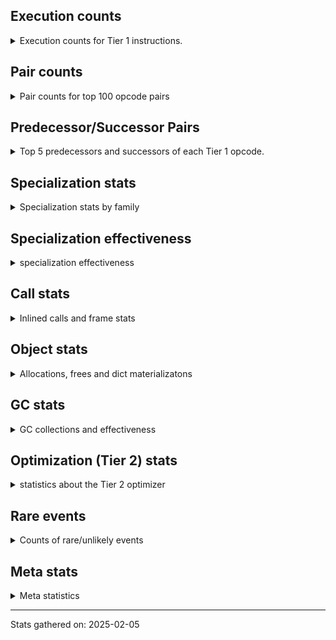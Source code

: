 ## Execution counts

<details>
<summary> Execution counts for Tier 1 instructions. </summary>


The "miss ratio" column shows the percentage of times the instruction
executed that it deoptimized. When this happens, the base unspecialized
instruction is not counted.

<table>
<thead>
<tr>
<th align="left">Name</th>
<th align="right">Base Count</th>
<th align="right">Head Count</th>
<th align="right">Change</th>
</tr>
</thead>
<tbody>
<tr>
<td align="left">BINARY_OP</td>
<td align="right">754,880</td>
<td align="right">2,036,560</td>
<td align="right">169.8%</td>
</tr>
<tr>
<td align="left">EXTENDED_ARG</td>
<td align="right">18,369,900</td>
<td align="right">18,984,960</td>
<td align="right">3.3%</td>
</tr>
<tr>
<td align="left">LOAD_FAST</td>
<td align="right">219,626,160</td>
<td align="right">219,626,160</td>
<td align="right">0.0%</td>
</tr>
<tr>
<td align="left">STORE_FAST</td>
<td align="right">83,454,720</td>
<td align="right">83,454,720</td>
<td align="right">0.0%</td>
</tr>
<tr>
<td align="left">POP_JUMP_IF_FALSE</td>
<td align="right">63,490,080</td>
<td align="right">63,490,080</td>
<td align="right">0.0%</td>
</tr>
<tr>
<td align="left">LOAD_GLOBAL_MODULE</td>
<td align="right">54,357,900</td>
<td align="right">54,357,900</td>
<td align="right">0.0%</td>
</tr>
<tr>
<td align="left">LOAD_FAST_LOAD_FAST</td>
<td align="right">46,043,400</td>
<td align="right">46,043,400</td>
<td align="right">0.0%</td>
</tr>
<tr>
<td align="left">LOAD_SMALL_INT</td>
<td align="right">44,887,800</td>
<td align="right">44,887,800</td>
<td align="right">0.0%</td>
</tr>
<tr>
<td align="left">LOAD_ATTR_INSTANCE_VALUE</td>
<td align="right">37,589,220</td>
<td align="right">37,589,220</td>
<td align="right">0.0%</td>
</tr>
<tr>
<td align="left">JUMP_BACKWARD_NO_JIT</td>
<td align="right">36,954,240</td>
<td align="right">36,954,240</td>
<td align="right">0.0%</td>
</tr>
<tr>
<td align="left">LOAD_GLOBAL_BUILTIN</td>
<td align="right">33,183,360</td>
<td align="right">33,183,360</td>
<td align="right">0.0%</td>
</tr>
<tr>
<td align="left">RETURN_VALUE</td>
<td align="right">31,790,160</td>
<td align="right">31,790,160</td>
<td align="right">0.0%</td>
</tr>
<tr>
<td align="left">RESUME_CHECK</td>
<td align="right">31,269,960</td>
<td align="right">31,269,960</td>
<td align="right">0.0%</td>
</tr>
<tr>
<td align="left">LOAD_CONST_IMMORTAL</td>
<td align="right">29,511,120</td>
<td align="right">29,511,120</td>
<td align="right">0.0%</td>
</tr>
<tr>
<td align="left">PUSH_NULL</td>
<td align="right">26,332,500</td>
<td align="right">26,332,500</td>
<td align="right">0.0%</td>
</tr>
<tr>
<td align="left">POP_TOP</td>
<td align="right">26,009,820</td>
<td align="right">26,009,820</td>
<td align="right">0.0%</td>
</tr>
<tr>
<td align="left">FOR_ITER_RANGE</td>
<td align="right">24,411,060</td>
<td align="right">24,411,060</td>
<td align="right">0.0%</td>
</tr>
<tr>
<td align="left">STORE_SUBSCR</td>
<td align="right">21,222,120</td>
<td align="right">21,222,120</td>
<td align="right">0.0%</td>
</tr>
<tr>
<td align="left">IS_OP</td>
<td align="right">16,895,760</td>
<td align="right">16,895,760</td>
<td align="right">0.0%</td>
</tr>
<tr>
<td align="left">CALL_BUILTIN_O</td>
<td align="right">14,891,400</td>
<td align="right">14,891,400</td>
<td align="right">0.0%</td>
</tr>
<tr>
<td align="left">STORE_ATTR_INSTANCE_VALUE</td>
<td align="right">14,294,340</td>
<td align="right">14,294,340</td>
<td align="right">0.0%</td>
</tr>
<tr>
<td align="left">TO_BOOL_BOOL</td>
<td align="right">12,708,360</td>
<td align="right">12,708,360</td>
<td align="right">0.0%</td>
</tr>
<tr>
<td align="left">CALL_PY_EXACT_ARGS</td>
<td align="right">12,129,840</td>
<td align="right">12,129,840</td>
<td align="right">0.0%</td>
</tr>
<tr>
<td align="left">UNPACK_SEQUENCE_TWO_TUPLE</td>
<td align="right">11,783,100</td>
<td align="right">11,783,100</td>
<td align="right">0.0%</td>
</tr>
<tr>
<td align="left">NOP</td>
<td align="right">11,415,840</td>
<td align="right">11,415,840</td>
<td align="right">0.0%</td>
</tr>
<tr>
<td align="left">BINARY_OP_ADD_INT</td>
<td align="right">10,714,980</td>
<td align="right">10,714,980</td>
<td align="right">0.0%</td>
</tr>
<tr>
<td align="left">TO_BOOL_INT</td>
<td align="right">10,566,960</td>
<td align="right">10,566,960</td>
<td align="right">0.0%</td>
</tr>
<tr>
<td align="left">STORE_FAST_STORE_FAST</td>
<td align="right">10,367,520</td>
<td align="right">10,367,520</td>
<td align="right">0.0%</td>
</tr>
<tr>
<td align="left">COMPARE_OP_STR</td>
<td align="right">9,898,800</td>
<td align="right">9,898,800</td>
<td align="right">0.0%</td>
</tr>
<tr>
<td align="left">POP_JUMP_IF_TRUE</td>
<td align="right">9,750,420</td>
<td align="right">9,750,420</td>
<td align="right">0.0%</td>
</tr>
<tr>
<td align="left">CALL_LEN</td>
<td align="right">9,503,160</td>
<td align="right">9,503,160</td>
<td align="right">0.0%</td>
</tr>
<tr>
<td align="left">FOR_ITER_LIST</td>
<td align="right">9,477,480</td>
<td align="right">9,477,480</td>
<td align="right">0.0%</td>
</tr>
<tr>
<td align="left">CALL_ISINSTANCE</td>
<td align="right">9,163,140</td>
<td align="right">9,163,140</td>
<td align="right">0.0%</td>
</tr>
<tr>
<td align="left">CONTAINS_OP_SET</td>
<td align="right">8,465,160</td>
<td align="right">8,465,160</td>
<td align="right">0.0%</td>
</tr>
<tr>
<td align="left">BINARY_SUBSCR_LIST_INT</td>
<td align="right">8,037,480</td>
<td align="right"></td>
<td align="right"></td>
</tr>
<tr>
<td align="left">BINARY_OP_EXTEND</td>
<td align="right">7,406,280</td>
<td align="right">7,406,280</td>
<td align="right">0.0%</td>
</tr>
<tr>
<td align="left">BINARY_SUBSCR_STR_INT</td>
<td align="right">7,052,260</td>
<td align="right"></td>
<td align="right"></td>
</tr>
<tr>
<td align="left">LOAD_ATTR</td>
<td align="right">6,986,340</td>
<td align="right">6,986,340</td>
<td align="right">0.0%</td>
</tr>
<tr>
<td align="left">CALL_BOUND_METHOD_EXACT_ARGS</td>
<td align="right">6,917,100</td>
<td align="right">6,917,100</td>
<td align="right">0.0%</td>
</tr>
<tr>
<td align="left">BUILD_TUPLE</td>
<td align="right">6,396,420</td>
<td align="right">6,396,420</td>
<td align="right">0.0%</td>
</tr>
<tr>
<td align="left">CONTAINS_OP</td>
<td align="right">6,395,680</td>
<td align="right">6,395,680</td>
<td align="right">0.0%</td>
</tr>
<tr>
<td align="left">LOAD_ATTR_METHOD_WITH_VALUES</td>
<td align="right">6,093,840</td>
<td align="right">6,093,840</td>
<td align="right">0.0%</td>
</tr>
<tr>
<td align="left">POP_JUMP_IF_NOT_NONE</td>
<td align="right">5,816,340</td>
<td align="right">5,816,340</td>
<td align="right">0.0%</td>
</tr>
<tr>
<td align="left">LOAD_ATTR_METHOD_NO_DICT</td>
<td align="right">5,046,060</td>
<td align="right">5,046,060</td>
<td align="right">0.0%</td>
</tr>
<tr>
<td align="left">INTERPRETER_EXIT</td>
<td align="right">4,866,420</td>
<td align="right">4,866,420</td>
<td align="right">0.0%</td>
</tr>
<tr>
<td align="left">LOAD_CONST_MORTAL</td>
<td align="right">4,732,680</td>
<td align="right">4,732,680</td>
<td align="right">0.0%</td>
</tr>
<tr>
<td align="left">GET_ITER</td>
<td align="right">4,677,360</td>
<td align="right">4,677,360</td>
<td align="right">0.0%</td>
</tr>
<tr>
<td align="left">POP_ITER</td>
<td align="right">4,339,200</td>
<td align="right">4,339,200</td>
<td align="right">0.0%</td>
</tr>
<tr>
<td align="left">BINARY_SUBSCR_GETITEM</td>
<td align="right">4,087,560</td>
<td align="right"></td>
<td align="right"></td>
</tr>
<tr>
<td align="left">JUMP_FORWARD</td>
<td align="right">3,742,800</td>
<td align="right">3,742,800</td>
<td align="right">0.0%</td>
</tr>
<tr>
<td align="left">FOR_ITER</td>
<td align="right">3,703,140</td>
<td align="right">3,703,140</td>
<td align="right">0.0%</td>
</tr>
<tr>
<td align="left">CALL_BUILTIN_FAST_WITH_KEYWORDS</td>
<td align="right">3,681,180</td>
<td align="right">3,681,180</td>
<td align="right">0.0%</td>
</tr>
<tr>
<td align="left">BINARY_OP_SUBTRACT_INT</td>
<td align="right">3,397,200</td>
<td align="right">3,397,200</td>
<td align="right">0.0%</td>
</tr>
<tr>
<td align="left">CALL_LIST_APPEND</td>
<td align="right">3,186,660</td>
<td align="right">3,186,660</td>
<td align="right">0.0%</td>
</tr>
<tr>
<td align="left">COPY</td>
<td align="right">2,905,020</td>
<td align="right">2,905,020</td>
<td align="right">0.0%</td>
</tr>
<tr>
<td align="left">BUILD_LIST</td>
<td align="right">2,875,860</td>
<td align="right">2,875,860</td>
<td align="right">0.0%</td>
</tr>
<tr>
<td align="left">COMPARE_OP_INT</td>
<td align="right">2,248,740</td>
<td align="right">2,248,740</td>
<td align="right">0.0%</td>
</tr>
<tr>
<td align="left">POP_JUMP_IF_NONE</td>
<td align="right">2,207,220</td>
<td align="right">2,207,220</td>
<td align="right">0.0%</td>
</tr>
<tr>
<td align="left">STORE_SUBSCR_LIST_INT</td>
<td align="right">2,072,520</td>
<td align="right">2,072,520</td>
<td align="right">0.0%</td>
</tr>
<tr>
<td align="left">BINARY_SUBSCR_TUPLE_INT</td>
<td align="right">1,866,060</td>
<td align="right"></td>
<td align="right"></td>
</tr>
<tr>
<td align="left">TO_BOOL_NONE</td>
<td align="right">1,859,180</td>
<td align="right">1,859,180</td>
<td align="right">0.0%</td>
</tr>
<tr>
<td align="left">TO_BOOL</td>
<td align="right">1,740,420</td>
<td align="right">1,740,420</td>
<td align="right">0.0%</td>
</tr>
<tr>
<td align="left">TO_BOOL_LIST</td>
<td align="right">1,681,080</td>
<td align="right">1,681,080</td>
<td align="right">0.0%</td>
</tr>
<tr>
<td align="left">UNARY_NOT</td>
<td align="right">1,677,840</td>
<td align="right">1,677,840</td>
<td align="right">0.0%</td>
</tr>
<tr>
<td align="left">EXIT_INIT_CHECK</td>
<td align="right">1,459,260</td>
<td align="right">1,459,260</td>
<td align="right">0.0%</td>
</tr>
<tr>
<td align="left">CALL_ALLOC_AND_ENTER_INIT</td>
<td align="right">1,459,260</td>
<td align="right">1,459,260</td>
<td align="right">0.0%</td>
</tr>
<tr>
<td align="left">LOAD_ATTR_MODULE</td>
<td align="right">1,345,380</td>
<td align="right">1,345,380</td>
<td align="right">0.0%</td>
</tr>
<tr>
<td align="left">CALL_BUILTIN_CLASS</td>
<td align="right">1,314,660</td>
<td align="right">1,314,660</td>
<td align="right">0.0%</td>
</tr>
<tr>
<td align="left">BINARY_SUBSCR</td>
<td align="right">1,281,680</td>
<td align="right"></td>
<td align="right"></td>
</tr>
<tr>
<td align="left">STORE_FAST_LOAD_FAST</td>
<td align="right">1,083,420</td>
<td align="right">1,083,420</td>
<td align="right">0.0%</td>
</tr>
<tr>
<td align="left">BINARY_SUBSCR_DICT</td>
<td align="right">1,004,040</td>
<td align="right"></td>
<td align="right"></td>
</tr>
<tr>
<td align="left">CALL_METHOD_DESCRIPTOR_NOARGS</td>
<td align="right">936,720</td>
<td align="right">936,720</td>
<td align="right">0.0%</td>
</tr>
<tr>
<td align="left">CALL_METHOD_DESCRIPTOR_FAST</td>
<td align="right">933,480</td>
<td align="right">933,480</td>
<td align="right">0.0%</td>
</tr>
<tr>
<td align="left">COMPARE_OP</td>
<td align="right">875,000</td>
<td align="right">875,000</td>
<td align="right">0.0%</td>
</tr>
<tr>
<td align="left">CONTAINS_OP_DICT</td>
<td align="right">695,760</td>
<td align="right">695,760</td>
<td align="right">0.0%</td>
</tr>
<tr>
<td align="left">CALL_TYPE_1</td>
<td align="right">679,860</td>
<td align="right">679,860</td>
<td align="right">0.0%</td>
</tr>
<tr>
<td align="left">LOAD_ATTR_SLOT</td>
<td align="right">671,280</td>
<td align="right">671,280</td>
<td align="right">0.0%</td>
</tr>
<tr>
<td align="left">TO_BOOL_STR</td>
<td align="right">598,680</td>
<td align="right">598,680</td>
<td align="right">0.0%</td>
</tr>
<tr>
<td align="left">LOAD_ATTR_PROPERTY</td>
<td align="right">531,000</td>
<td align="right">531,000</td>
<td align="right">0.0%</td>
</tr>
<tr>
<td align="left">FOR_ITER_TUPLE</td>
<td align="right">518,880</td>
<td align="right">518,880</td>
<td align="right">0.0%</td>
</tr>
<tr>
<td align="left">LOAD_ATTR_CLASS_WITH_METACLASS_CHECK</td>
<td align="right">503,460</td>
<td align="right">503,460</td>
<td align="right">0.0%</td>
</tr>
<tr>
<td align="left">UNPACK_SEQUENCE_TUPLE</td>
<td align="right">448,800</td>
<td align="right">448,800</td>
<td align="right">0.0%</td>
</tr>
<tr>
<td align="left">CHECK_EXC_MATCH</td>
<td align="right">424,620</td>
<td align="right">424,620</td>
<td align="right">0.0%</td>
</tr>
<tr>
<td align="left">POP_EXCEPT</td>
<td align="right">424,620</td>
<td align="right">424,620</td>
<td align="right">0.0%</td>
</tr>
<tr>
<td align="left">PUSH_EXC_INFO</td>
<td align="right">424,620</td>
<td align="right">424,620</td>
<td align="right">0.0%</td>
</tr>
<tr>
<td align="left">BINARY_SLICE</td>
<td align="right">409,920</td>
<td align="right">409,920</td>
<td align="right">0.0%</td>
</tr>
<tr>
<td align="left">CALL_PY_GENERAL</td>
<td align="right">339,600</td>
<td align="right">339,600</td>
<td align="right">0.0%</td>
</tr>
<tr>
<td align="left">STORE_SUBSCR_DICT</td>
<td align="right">338,280</td>
<td align="right">338,280</td>
<td align="right">0.0%</td>
</tr>
<tr>
<td align="left">BUILD_MAP</td>
<td align="right">336,420</td>
<td align="right">336,420</td>
<td align="right">0.0%</td>
</tr>
<tr>
<td align="left">BINARY_OP_MULTIPLY_INT</td>
<td align="right">333,360</td>
<td align="right">333,360</td>
<td align="right">0.0%</td>
</tr>
<tr>
<td align="left">CALL_NON_PY_GENERAL</td>
<td align="right">300,720</td>
<td align="right">300,720</td>
<td align="right">0.0%</td>
</tr>
<tr>
<td align="left">CALL_METHOD_DESCRIPTOR_O</td>
<td align="right">220,020</td>
<td align="right">220,020</td>
<td align="right">0.0%</td>
</tr>
<tr>
<td align="left">BINARY_OP_INPLACE_ADD_UNICODE</td>
<td align="right">219,240</td>
<td align="right">219,240</td>
<td align="right">0.0%</td>
</tr>
<tr>
<td align="left">LIST_APPEND</td>
<td align="right">210,240</td>
<td align="right">210,240</td>
<td align="right">0.0%</td>
</tr>
<tr>
<td align="left">CALL_TUPLE_1</td>
<td align="right">167,820</td>
<td align="right">167,820</td>
<td align="right">0.0%</td>
</tr>
<tr>
<td align="left">UNARY_INVERT</td>
<td align="right">122,040</td>
<td align="right">122,040</td>
<td align="right">0.0%</td>
</tr>
<tr>
<td align="left">SWAP</td>
<td align="right">79,920</td>
<td align="right">79,920</td>
<td align="right">0.0%</td>
</tr>
<tr>
<td align="left">LOAD_FAST_CHECK</td>
<td align="right">59,880</td>
<td align="right">59,880</td>
<td align="right">0.0%</td>
</tr>
<tr>
<td align="left">CALL_BUILTIN_FAST</td>
<td align="right">38,940</td>
<td align="right">38,940</td>
<td align="right">0.0%</td>
</tr>
<tr>
<td align="left">STORE_SLICE</td>
<td align="right">33,840</td>
<td align="right">33,840</td>
<td align="right">0.0%</td>
</tr>
<tr>
<td align="left">CALL_METHOD_DESCRIPTOR_FAST_WITH_KEYWORDS</td>
<td align="right">25,200</td>
<td align="right">25,200</td>
<td align="right">0.0%</td>
</tr>
<tr>
<td align="left">UNARY_NEGATIVE</td>
<td align="right">24,420</td>
<td align="right">24,420</td>
<td align="right">0.0%</td>
</tr>
<tr>
<td align="left">LOAD_FAST_AND_CLEAR</td>
<td align="right">24,420</td>
<td align="right">24,420</td>
<td align="right">0.0%</td>
</tr>
<tr>
<td align="left">DELETE_SUBSCR</td>
<td align="right">4,080</td>
<td align="right">4,080</td>
<td align="right">0.0%</td>
</tr>
<tr>
<td align="left">CALL</td>
<td align="right">260</td>
<td align="right">260</td>
<td align="right">0.0%</td>
</tr>
<tr>
<td align="left">CALL_FUNCTION_EX</td>
<td align="right">120</td>
<td align="right">120</td>
<td align="right">0.0%</td>
</tr>
<tr>
<td align="left">LOAD_DEREF</td>
<td align="right">120</td>
<td align="right">120</td>
<td align="right">0.0%</td>
</tr>
<tr>
<td align="left">LOAD_GLOBAL</td>
<td align="right">120</td>
<td align="right">120</td>
<td align="right">0.0%</td>
</tr>
<tr>
<td align="left">MAKE_FUNCTION</td>
<td align="right">60</td>
<td align="right">60</td>
<td align="right">0.0%</td>
</tr>
<tr>
<td align="left">CALL_INTRINSIC_1</td>
<td align="right">60</td>
<td align="right">60</td>
<td align="right">0.0%</td>
</tr>
<tr>
<td align="left">COPY_FREE_VARS</td>
<td align="right">60</td>
<td align="right">60</td>
<td align="right">0.0%</td>
</tr>
<tr>
<td align="left">LIST_EXTEND</td>
<td align="right">60</td>
<td align="right">60</td>
<td align="right">0.0%</td>
</tr>
<tr>
<td align="left">MAKE_CELL</td>
<td align="right">60</td>
<td align="right">60</td>
<td align="right">0.0%</td>
</tr>
<tr>
<td align="left">SET_FUNCTION_ATTRIBUTE</td>
<td align="right">60</td>
<td align="right">60</td>
<td align="right">0.0%</td>
</tr>
<tr>
<td align="left">STORE_DEREF</td>
<td align="right">60</td>
<td align="right">60</td>
<td align="right">0.0%</td>
</tr>
<tr>
<td align="left">BINARY_OP_SUBTRACT_FLOAT</td>
<td align="right">60</td>
<td align="right">60</td>
<td align="right">0.0%</td>
</tr>
<tr>
<td align="left">UNPACK_SEQUENCE</td>
<td align="right">20</td>
<td align="right">20</td>
<td align="right">0.0%</td>
</tr>
<tr>
<td align="left">BINARY_OP_SUBSCR_LIST_INT</td>
<td align="right"></td>
<td align="right">8,037,480</td>
<td align="right"></td>
</tr>
<tr>
<td align="left">BINARY_OP_SUBSCR_STR_INT</td>
<td align="right"></td>
<td align="right">7,052,260</td>
<td align="right"></td>
</tr>
<tr>
<td align="left">BINARY_OP_SUBSCR_GETITEM</td>
<td align="right"></td>
<td align="right">4,087,560</td>
<td align="right"></td>
</tr>
<tr>
<td align="left">BINARY_OP_SUBSCR_TUPLE_INT</td>
<td align="right"></td>
<td align="right">1,866,060</td>
<td align="right"></td>
</tr>
<tr>
<td align="left">BINARY_OP_SUBSCR_DICT</td>
<td align="right"></td>
<td align="right">1,004,040</td>
<td align="right"></td>
</tr>
</tbody>
</table>


</details>

## Pair counts

<details>
<summary> Pair counts for top 100 opcode pairs </summary>


Pairs of specialized operations that deoptimize and are then followed by
the corresponding unspecialized instruction are not counted as pairs.

Not included in comparative output.


</details>

## Predecessor/Successor Pairs

<details>
<summary> Top 5 predecessors and successors of each Tier 1 opcode. </summary>


This does not include the unspecialized instructions that occur after a
specialized instruction deoptimizes.

Not included in comparative output.


</details>

## Specialization stats

<details>
<summary> Specialization stats by family </summary>

### BINARY_OP

<details>
<summary> specialization stats for BINARY_OP family </summary>

<table>
<thead>
<tr>
<th align="left">Kind</th>
<th align="right">Base Count</th>
<th align="right">Base Ratio</th>
<th align="right">Head Count</th>
<th align="right">Head Ratio</th>
<th align="right">Change</th>
</tr>
</thead>
<tbody>
<tr>
<td align="left">
deferred
<details>
<summary>ⓘ</summary>

Lists the number of "deferred" (i.e. not specialized) instructions executed.
</details>
</td>
<td align="right">754,380</td>
<td align="right">3.3%</td>
<td align="right">2,035,560</td>
<td align="right">4.4%</td>
<td align="right">169.8%</td>
</tr>
<tr>
<td align="left">
hit
<details>
<summary>ⓘ</summary>

Specialized instructions that complete.
</details>
</td>
<td align="right">22,071,120</td>
<td align="right">96.7%</td>
<td align="right">42,987,300</td>
<td align="right">93.1%</td>
<td align="right">94.8%</td>
</tr>
<tr>
<td align="left">
miss
<details>
<summary>ⓘ</summary>

Specialized instructions that deopt.
</details>
</td>
<td align="right"></td>
<td align="right"></td>
<td align="right">1,131,220</td>
<td align="right">2.5%</td>
<td align="right"></td>
</tr>
</tbody>
</table>

<table>
<thead>
<tr>
<th align="left">Success</th>
<th align="right">Base Count</th>
<th align="right">Base Ratio</th>
<th align="right">Head Count</th>
<th align="right">Head Ratio</th>
<th align="right">Change</th>
</tr>
</thead>
<tbody>
<tr>
<td align="left">Success</td>
<td align="right">20</td>
<td align="right">4.0%</td>
<td align="right">21,380</td>
<td align="right">95.7%</td>
<td align="right">106,800.0%</td>
</tr>
<tr>
<td align="left">Failure</td>
<td align="right">480</td>
<td align="right">96.0%</td>
<td align="right">960</td>
<td align="right">4.3%</td>
<td align="right">100.0%</td>
</tr>
</tbody>
</table>

<table>
<thead>
<tr>
<th align="left">Failure kind</th>
<th align="right">Base Count</th>
<th align="right">Base Ratio</th>
<th align="right">Head Count</th>
<th align="right">Head Ratio</th>
<th align="right">Change</th>
</tr>
</thead>
<tbody>
<tr>
<td align="left">floor divide</td>
<td align="right">60</td>
<td align="right">12.5%</td>
<td align="right">180</td>
<td align="right">18.8%</td>
<td align="right">200.0%</td>
</tr>
<tr>
<td align="left">and different types</td>
<td align="right">40</td>
<td align="right">8.3%</td>
<td align="right">80</td>
<td align="right">8.3%</td>
<td align="right">100.0%</td>
</tr>
<tr>
<td align="left">add other</td>
<td align="right">200</td>
<td align="right">41.7%</td>
<td align="right">200</td>
<td align="right">20.8%</td>
<td align="right">0.0%</td>
</tr>
<tr>
<td align="left">multiply different types</td>
<td align="right">120</td>
<td align="right">25.0%</td>
<td align="right">120</td>
<td align="right">12.5%</td>
<td align="right">0.0%</td>
</tr>
<tr>
<td align="left">add different types</td>
<td align="right">60</td>
<td align="right">12.5%</td>
<td align="right">60</td>
<td align="right">6.2%</td>
<td align="right">0.0%</td>
</tr>
<tr>
<td align="left">other</td>
<td align="right"></td>
<td align="right"></td>
<td align="right">240</td>
<td align="right">25.0%</td>
<td align="right"></td>
</tr>
<tr>
<td align="left">out of range</td>
<td align="right"></td>
<td align="right"></td>
<td align="right">40</td>
<td align="right">4.2%</td>
<td align="right"></td>
</tr>
<tr>
<td align="left">matrix multiply</td>
<td align="right"></td>
<td align="right"></td>
<td align="right">40</td>
<td align="right">4.2%</td>
<td align="right"></td>
</tr>
</tbody>
</table>


</details>

### BINARY_SLICE

<details>
<summary> specialization stats for BINARY_SLICE family </summary>

<table>
<thead>
<tr>
<th align="left">Kind</th>
<th align="right">Base Count</th>
<th align="right">Base Ratio</th>
<th align="right">Head Count</th>
<th align="right">Head Ratio</th>
<th align="right">Change</th>
</tr>
</thead>
<tbody>
<tr>
<td align="left">
deferred
<details>
<summary>ⓘ</summary>

Lists the number of "deferred" (i.e. not specialized) instructions executed.
</details>
</td>
<td align="right">409,920</td>
<td align="right">100.0%</td>
<td align="right">409,920</td>
<td align="right">100.0%</td>
<td align="right">0.0%</td>
</tr>
</tbody>
</table>


</details>

### CALL

<details>
<summary> specialization stats for CALL family </summary>

<table>
<thead>
<tr>
<th align="left">Kind</th>
<th align="right">Base Count</th>
<th align="right">Base Ratio</th>
<th align="right">Head Count</th>
<th align="right">Head Ratio</th>
<th align="right">Change</th>
</tr>
</thead>
<tbody>
<tr>
<td align="left">
deferred
<details>
<summary>ⓘ</summary>

Lists the number of "deferred" (i.e. not specialized) instructions executed.
</details>
</td>
<td align="right">38,220</td>
<td align="right">0.1%</td>
<td align="right">38,220</td>
<td align="right">0.1%</td>
<td align="right">0.0%</td>
</tr>
<tr>
<td align="left">
hit
<details>
<summary>ⓘ</summary>

Specialized instructions that complete.
</details>
</td>
<td align="right">72,126,600</td>
<td align="right">99.9%</td>
<td align="right">72,126,600</td>
<td align="right">99.9%</td>
<td align="right">0.0%</td>
</tr>
<tr>
<td align="left">
miss
<details>
<summary>ⓘ</summary>

Specialized instructions that deopt.
</details>
</td>
<td align="right">38,940</td>
<td align="right">0.1%</td>
<td align="right">38,940</td>
<td align="right">0.1%</td>
<td align="right">0.0%</td>
</tr>
</tbody>
</table>

<table>
<thead>
<tr>
<th align="left">Success</th>
<th align="right">Base Count</th>
<th align="right">Base Ratio</th>
<th align="right">Head Count</th>
<th align="right">Head Ratio</th>
<th align="right">Change</th>
</tr>
</thead>
<tbody>
<tr>
<td align="left">Success</td>
<td align="right">980</td>
<td align="right">100.0%</td>
<td align="right">980</td>
<td align="right">100.0%</td>
<td align="right">0.0%</td>
</tr>
<tr>
<td align="left">Failure</td>
<td align="right">0</td>
<td align="right">0.0%</td>
<td align="right">0</td>
<td align="right">0.0%</td>
<td align="right"></td>
</tr>
</tbody>
</table>


</details>

### COMPARE_OP

<details>
<summary> specialization stats for COMPARE_OP family </summary>

<table>
<thead>
<tr>
<th align="left">Kind</th>
<th align="right">Base Count</th>
<th align="right">Base Ratio</th>
<th align="right">Head Count</th>
<th align="right">Head Ratio</th>
<th align="right">Change</th>
</tr>
</thead>
<tbody>
<tr>
<td align="left">
deferred
<details>
<summary>ⓘ</summary>

Lists the number of "deferred" (i.e. not specialized) instructions executed.
</details>
</td>
<td align="right">869,820</td>
<td align="right">6.7%</td>
<td align="right">869,820</td>
<td align="right">6.7%</td>
<td align="right">0.0%</td>
</tr>
<tr>
<td align="left">
hit
<details>
<summary>ⓘ</summary>

Specialized instructions that complete.
</details>
</td>
<td align="right">12,023,580</td>
<td align="right">92.3%</td>
<td align="right">12,023,580</td>
<td align="right">92.3%</td>
<td align="right">0.0%</td>
</tr>
<tr>
<td align="left">
miss
<details>
<summary>ⓘ</summary>

Specialized instructions that deopt.
</details>
</td>
<td align="right">123,960</td>
<td align="right">1.0%</td>
<td align="right">123,960</td>
<td align="right">1.0%</td>
<td align="right">0.0%</td>
</tr>
</tbody>
</table>

<table>
<thead>
<tr>
<th align="left">Success</th>
<th align="right">Base Count</th>
<th align="right">Base Ratio</th>
<th align="right">Head Count</th>
<th align="right">Head Ratio</th>
<th align="right">Change</th>
</tr>
</thead>
<tbody>
<tr>
<td align="left">Success</td>
<td align="right">2,340</td>
<td align="right">31.1%</td>
<td align="right">2,340</td>
<td align="right">31.1%</td>
<td align="right">0.0%</td>
</tr>
<tr>
<td align="left">Failure</td>
<td align="right">5,180</td>
<td align="right">68.9%</td>
<td align="right">5,180</td>
<td align="right">68.9%</td>
<td align="right">0.0%</td>
</tr>
</tbody>
</table>

<table>
<thead>
<tr>
<th align="left">Failure kind</th>
<th align="right">Base Count</th>
<th align="right">Base Ratio</th>
<th align="right">Head Count</th>
<th align="right">Head Ratio</th>
<th align="right">Change</th>
</tr>
</thead>
<tbody>
<tr>
<td align="left">different types</td>
<td align="right">4,900</td>
<td align="right">94.6%</td>
<td align="right">4,900</td>
<td align="right">94.6%</td>
<td align="right">0.0%</td>
</tr>
<tr>
<td align="left">other</td>
<td align="right">80</td>
<td align="right">1.5%</td>
<td align="right">80</td>
<td align="right">1.5%</td>
<td align="right">0.0%</td>
</tr>
<tr>
<td align="left">big int</td>
<td align="right">80</td>
<td align="right">1.5%</td>
<td align="right">80</td>
<td align="right">1.5%</td>
<td align="right">0.0%</td>
</tr>
<tr>
<td align="left">list</td>
<td align="right">80</td>
<td align="right">1.5%</td>
<td align="right">80</td>
<td align="right">1.5%</td>
<td align="right">0.0%</td>
</tr>
<tr>
<td align="left">tuple</td>
<td align="right">40</td>
<td align="right">0.8%</td>
<td align="right">40</td>
<td align="right">0.8%</td>
<td align="right">0.0%</td>
</tr>
</tbody>
</table>


</details>

### CONTAINS_OP

<details>
<summary> specialization stats for CONTAINS_OP family </summary>

<table>
<thead>
<tr>
<th align="left">Kind</th>
<th align="right">Base Count</th>
<th align="right">Base Ratio</th>
<th align="right">Head Count</th>
<th align="right">Head Ratio</th>
<th align="right">Change</th>
</tr>
</thead>
<tbody>
<tr>
<td align="left">
deferred
<details>
<summary>ⓘ</summary>

Lists the number of "deferred" (i.e. not specialized) instructions executed.
</details>
</td>
<td align="right">6,394,020</td>
<td align="right">41.1%</td>
<td align="right">6,394,020</td>
<td align="right">41.1%</td>
<td align="right">0.0%</td>
</tr>
<tr>
<td align="left">
hit
<details>
<summary>ⓘ</summary>

Specialized instructions that complete.
</details>
</td>
<td align="right">9,160,920</td>
<td align="right">58.9%</td>
<td align="right">9,160,920</td>
<td align="right">58.9%</td>
<td align="right">0.0%</td>
</tr>
</tbody>
</table>

<table>
<thead>
<tr>
<th align="left">Success</th>
<th align="right">Base Count</th>
<th align="right">Base Ratio</th>
<th align="right">Head Count</th>
<th align="right">Head Ratio</th>
<th align="right">Change</th>
</tr>
</thead>
<tbody>
<tr>
<td align="left">Success</td>
<td align="right">0</td>
<td align="right">0.0%</td>
<td align="right">0</td>
<td align="right">0.0%</td>
<td align="right"></td>
</tr>
<tr>
<td align="left">Failure</td>
<td align="right">1,660</td>
<td align="right">100.0%</td>
<td align="right">1,660</td>
<td align="right">100.0%</td>
<td align="right">0.0%</td>
</tr>
</tbody>
</table>

<table>
<thead>
<tr>
<th align="left">Failure kind</th>
<th align="right">Base Count</th>
<th align="right">Base Ratio</th>
<th align="right">Head Count</th>
<th align="right">Head Ratio</th>
<th align="right">Change</th>
</tr>
</thead>
<tbody>
<tr>
<td align="left">str</td>
<td align="right">1,640</td>
<td align="right">98.8%</td>
<td align="right">1,640</td>
<td align="right">98.8%</td>
<td align="right">0.0%</td>
</tr>
<tr>
<td align="left">list</td>
<td align="right">20</td>
<td align="right">1.2%</td>
<td align="right">20</td>
<td align="right">1.2%</td>
<td align="right">0.0%</td>
</tr>
</tbody>
</table>


</details>

### FOR_ITER

<details>
<summary> specialization stats for FOR_ITER family </summary>

<table>
<thead>
<tr>
<th align="left">Kind</th>
<th align="right">Base Count</th>
<th align="right">Base Ratio</th>
<th align="right">Head Count</th>
<th align="right">Head Ratio</th>
<th align="right">Change</th>
</tr>
</thead>
<tbody>
<tr>
<td align="left">
deferred
<details>
<summary>ⓘ</summary>

Lists the number of "deferred" (i.e. not specialized) instructions executed.
</details>
</td>
<td align="right">3,691,740</td>
<td align="right">9.7%</td>
<td align="right">3,691,740</td>
<td align="right">9.7%</td>
<td align="right">0.0%</td>
</tr>
<tr>
<td align="left">
hit
<details>
<summary>ⓘ</summary>

Specialized instructions that complete.
</details>
</td>
<td align="right">34,254,820</td>
<td align="right">89.9%</td>
<td align="right">34,254,820</td>
<td align="right">89.9%</td>
<td align="right">0.0%</td>
</tr>
<tr>
<td align="left">
miss
<details>
<summary>ⓘ</summary>

Specialized instructions that deopt.
</details>
</td>
<td align="right">152,600</td>
<td align="right">0.4%</td>
<td align="right">152,600</td>
<td align="right">0.4%</td>
<td align="right">0.0%</td>
</tr>
</tbody>
</table>

<table>
<thead>
<tr>
<th align="left">Success</th>
<th align="right">Base Count</th>
<th align="right">Base Ratio</th>
<th align="right">Head Count</th>
<th align="right">Head Ratio</th>
<th align="right">Change</th>
</tr>
</thead>
<tbody>
<tr>
<td align="left">Success</td>
<td align="right">2,880</td>
<td align="right">20.2%</td>
<td align="right">2,880</td>
<td align="right">20.2%</td>
<td align="right">0.0%</td>
</tr>
<tr>
<td align="left">Failure</td>
<td align="right">11,400</td>
<td align="right">79.8%</td>
<td align="right">11,400</td>
<td align="right">79.8%</td>
<td align="right">0.0%</td>
</tr>
</tbody>
</table>

<table>
<thead>
<tr>
<th align="left">Failure kind</th>
<th align="right">Base Count</th>
<th align="right">Base Ratio</th>
<th align="right">Head Count</th>
<th align="right">Head Ratio</th>
<th align="right">Change</th>
</tr>
</thead>
<tbody>
<tr>
<td align="left">seq iter</td>
<td align="right">11,280</td>
<td align="right">98.9%</td>
<td align="right">11,280</td>
<td align="right">98.9%</td>
<td align="right">0.0%</td>
</tr>
<tr>
<td align="left">dict keys</td>
<td align="right">40</td>
<td align="right">0.4%</td>
<td align="right">40</td>
<td align="right">0.4%</td>
<td align="right">0.0%</td>
</tr>
<tr>
<td align="left">dict items</td>
<td align="right">40</td>
<td align="right">0.4%</td>
<td align="right">40</td>
<td align="right">0.4%</td>
<td align="right">0.0%</td>
</tr>
<tr>
<td align="left">map</td>
<td align="right">40</td>
<td align="right">0.4%</td>
<td align="right">40</td>
<td align="right">0.4%</td>
<td align="right">0.0%</td>
</tr>
</tbody>
</table>


</details>

### LOAD_ATTR

<details>
<summary> specialization stats for LOAD_ATTR family </summary>

<table>
<thead>
<tr>
<th align="left">Kind</th>
<th align="right">Base Count</th>
<th align="right">Base Ratio</th>
<th align="right">Head Count</th>
<th align="right">Head Ratio</th>
<th align="right">Change</th>
</tr>
</thead>
<tbody>
<tr>
<td align="left">
deferred
<details>
<summary>ⓘ</summary>

Lists the number of "deferred" (i.e. not specialized) instructions executed.
</details>
</td>
<td align="right">6,977,220</td>
<td align="right">11.9%</td>
<td align="right">6,977,220</td>
<td align="right">11.9%</td>
<td align="right">0.0%</td>
</tr>
<tr>
<td align="left">
hit
<details>
<summary>ⓘ</summary>

Specialized instructions that complete.
</details>
</td>
<td align="right">51,780,240</td>
<td align="right">88.1%</td>
<td align="right">51,780,240</td>
<td align="right">88.1%</td>
<td align="right">0.0%</td>
</tr>
</tbody>
</table>

<table>
<thead>
<tr>
<th align="left">Success</th>
<th align="right">Base Count</th>
<th align="right">Base Ratio</th>
<th align="right">Head Count</th>
<th align="right">Head Ratio</th>
<th align="right">Change</th>
</tr>
</thead>
<tbody>
<tr>
<td align="left">Success</td>
<td align="right">220</td>
<td align="right">10.3%</td>
<td align="right">220</td>
<td align="right">10.3%</td>
<td align="right">0.0%</td>
</tr>
<tr>
<td align="left">Failure</td>
<td align="right">1,920</td>
<td align="right">89.7%</td>
<td align="right">1,920</td>
<td align="right">89.7%</td>
<td align="right">0.0%</td>
</tr>
</tbody>
</table>

<table>
<thead>
<tr>
<th align="left">Failure kind</th>
<th align="right">Base Count</th>
<th align="right">Base Ratio</th>
<th align="right">Head Count</th>
<th align="right">Head Ratio</th>
<th align="right">Change</th>
</tr>
</thead>
<tbody>
<tr>
<td align="left">method</td>
<td align="right">1,420</td>
<td align="right">74.0%</td>
<td align="right">1,420</td>
<td align="right">74.0%</td>
<td align="right">0.0%</td>
</tr>
<tr>
<td align="left">not managed dict</td>
<td align="right">180</td>
<td align="right">9.4%</td>
<td align="right">180</td>
<td align="right">9.4%</td>
<td align="right">0.0%</td>
</tr>
<tr>
<td align="left">class attr simple</td>
<td align="right">160</td>
<td align="right">8.3%</td>
<td align="right">160</td>
<td align="right">8.3%</td>
<td align="right">0.0%</td>
</tr>
<tr>
<td align="left">overriding descriptor</td>
<td align="right">80</td>
<td align="right">4.2%</td>
<td align="right">80</td>
<td align="right">4.2%</td>
<td align="right">0.0%</td>
</tr>
<tr>
<td align="left">builtin class method</td>
<td align="right">40</td>
<td align="right">2.1%</td>
<td align="right">40</td>
<td align="right">2.1%</td>
<td align="right">0.0%</td>
</tr>
<tr>
<td align="left">mutable class</td>
<td align="right">20</td>
<td align="right">1.0%</td>
<td align="right">20</td>
<td align="right">1.0%</td>
<td align="right">0.0%</td>
</tr>
</tbody>
</table>


</details>

### LOAD_GLOBAL

<details>
<summary> specialization stats for LOAD_GLOBAL family </summary>

<table>
<thead>
<tr>
<th align="left">Kind</th>
<th align="right">Base Count</th>
<th align="right">Base Ratio</th>
<th align="right">Head Count</th>
<th align="right">Head Ratio</th>
<th align="right">Change</th>
</tr>
</thead>
<tbody>
<tr>
<td align="left">
hit
<details>
<summary>ⓘ</summary>

Specialized instructions that complete.
</details>
</td>
<td align="right">87,541,260</td>
<td align="right">100.0%</td>
<td align="right">87,541,260</td>
<td align="right">100.0%</td>
<td align="right">0.0%</td>
</tr>
</tbody>
</table>

<table>
<thead>
<tr>
<th align="left">Success</th>
<th align="right">Base Count</th>
<th align="right">Base Ratio</th>
<th align="right">Head Count</th>
<th align="right">Head Ratio</th>
<th align="right">Change</th>
</tr>
</thead>
<tbody>
<tr>
<td align="left">Success</td>
<td align="right">120</td>
<td align="right">100.0%</td>
<td align="right">120</td>
<td align="right">100.0%</td>
<td align="right">0.0%</td>
</tr>
<tr>
<td align="left">Failure</td>
<td align="right">0</td>
<td align="right">0.0%</td>
<td align="right">0</td>
<td align="right">0.0%</td>
<td align="right"></td>
</tr>
</tbody>
</table>


</details>

### STORE_ATTR

<details>
<summary> specialization stats for STORE_ATTR family </summary>

<table>
<thead>
<tr>
<th align="left">Kind</th>
<th align="right">Base Count</th>
<th align="right">Base Ratio</th>
<th align="right">Head Count</th>
<th align="right">Head Ratio</th>
<th align="right">Change</th>
</tr>
</thead>
<tbody>
<tr>
<td align="left">
hit
<details>
<summary>ⓘ</summary>

Specialized instructions that complete.
</details>
</td>
<td align="right">14,294,340</td>
<td align="right">100.0%</td>
<td align="right">14,294,340</td>
<td align="right">100.0%</td>
<td align="right">0.0%</td>
</tr>
</tbody>
</table>


</details>

### STORE_SLICE

<details>
<summary> specialization stats for STORE_SLICE family </summary>

<table>
<thead>
<tr>
<th align="left">Kind</th>
<th align="right">Base Count</th>
<th align="right">Base Ratio</th>
<th align="right">Head Count</th>
<th align="right">Head Ratio</th>
<th align="right">Change</th>
</tr>
</thead>
<tbody>
<tr>
<td align="left">
deferred
<details>
<summary>ⓘ</summary>

Lists the number of "deferred" (i.e. not specialized) instructions executed.
</details>
</td>
<td align="right">33,840</td>
<td align="right">100.0%</td>
<td align="right">33,840</td>
<td align="right">100.0%</td>
<td align="right">0.0%</td>
</tr>
</tbody>
</table>


</details>

### STORE_SUBSCR

<details>
<summary> specialization stats for STORE_SUBSCR family </summary>

<table>
<thead>
<tr>
<th align="left">Kind</th>
<th align="right">Base Count</th>
<th align="right">Base Ratio</th>
<th align="right">Head Count</th>
<th align="right">Head Ratio</th>
<th align="right">Change</th>
</tr>
</thead>
<tbody>
<tr>
<td align="left">
deferred
<details>
<summary>ⓘ</summary>

Lists the number of "deferred" (i.e. not specialized) instructions executed.
</details>
</td>
<td align="right">21,216,780</td>
<td align="right">89.8%</td>
<td align="right">21,216,780</td>
<td align="right">89.8%</td>
<td align="right">0.0%</td>
</tr>
<tr>
<td align="left">
hit
<details>
<summary>ⓘ</summary>

Specialized instructions that complete.
</details>
</td>
<td align="right">2,410,800</td>
<td align="right">10.2%</td>
<td align="right">2,410,800</td>
<td align="right">10.2%</td>
<td align="right">0.0%</td>
</tr>
</tbody>
</table>

<table>
<thead>
<tr>
<th align="left">Success</th>
<th align="right">Base Count</th>
<th align="right">Base Ratio</th>
<th align="right">Head Count</th>
<th align="right">Head Ratio</th>
<th align="right">Change</th>
</tr>
</thead>
<tbody>
<tr>
<td align="left">Success</td>
<td align="right">0</td>
<td align="right">0.0%</td>
<td align="right">0</td>
<td align="right">0.0%</td>
<td align="right"></td>
</tr>
<tr>
<td align="left">Failure</td>
<td align="right">5,340</td>
<td align="right">100.0%</td>
<td align="right">5,340</td>
<td align="right">100.0%</td>
<td align="right">0.0%</td>
</tr>
</tbody>
</table>

<table>
<thead>
<tr>
<th align="left">Failure kind</th>
<th align="right">Base Count</th>
<th align="right">Base Ratio</th>
<th align="right">Head Count</th>
<th align="right">Head Ratio</th>
<th align="right">Change</th>
</tr>
</thead>
<tbody>
<tr>
<td align="left">bytearray int</td>
<td align="right">5,200</td>
<td align="right">97.4%</td>
<td align="right">5,200</td>
<td align="right">97.4%</td>
<td align="right">0.0%</td>
</tr>
<tr>
<td align="left">py simple</td>
<td align="right">60</td>
<td align="right">1.1%</td>
<td align="right">60</td>
<td align="right">1.1%</td>
<td align="right">0.0%</td>
</tr>
<tr>
<td align="left">out of range</td>
<td align="right">40</td>
<td align="right">0.7%</td>
<td align="right">40</td>
<td align="right">0.7%</td>
<td align="right">0.0%</td>
</tr>
<tr>
<td align="left">list slice</td>
<td align="right">40</td>
<td align="right">0.7%</td>
<td align="right">40</td>
<td align="right">0.7%</td>
<td align="right">0.0%</td>
</tr>
</tbody>
</table>


</details>

### TO_BOOL

<details>
<summary> specialization stats for TO_BOOL family </summary>

<table>
<thead>
<tr>
<th align="left">Kind</th>
<th align="right">Base Count</th>
<th align="right">Base Ratio</th>
<th align="right">Head Count</th>
<th align="right">Head Ratio</th>
<th align="right">Change</th>
</tr>
</thead>
<tbody>
<tr>
<td align="left">
deferred
<details>
<summary>ⓘ</summary>

Lists the number of "deferred" (i.e. not specialized) instructions executed.
</details>
</td>
<td align="right">1,734,940</td>
<td align="right">6.0%</td>
<td align="right">1,734,940</td>
<td align="right">6.0%</td>
<td align="right">0.0%</td>
</tr>
<tr>
<td align="left">
hit
<details>
<summary>ⓘ</summary>

Specialized instructions that complete.
</details>
</td>
<td align="right">27,276,900</td>
<td align="right">93.6%</td>
<td align="right">27,276,900</td>
<td align="right">93.6%</td>
<td align="right">0.0%</td>
</tr>
<tr>
<td align="left">
miss
<details>
<summary>ⓘ</summary>

Specialized instructions that deopt.
</details>
</td>
<td align="right">137,360</td>
<td align="right">0.5%</td>
<td align="right">137,360</td>
<td align="right">0.5%</td>
<td align="right">0.0%</td>
</tr>
</tbody>
</table>

<table>
<thead>
<tr>
<th align="left">Success</th>
<th align="right">Base Count</th>
<th align="right">Base Ratio</th>
<th align="right">Head Count</th>
<th align="right">Head Ratio</th>
<th align="right">Change</th>
</tr>
</thead>
<tbody>
<tr>
<td align="left">Success</td>
<td align="right">2,620</td>
<td align="right">32.5%</td>
<td align="right">2,620</td>
<td align="right">32.5%</td>
<td align="right">0.0%</td>
</tr>
<tr>
<td align="left">Failure</td>
<td align="right">5,440</td>
<td align="right">67.5%</td>
<td align="right">5,440</td>
<td align="right">67.5%</td>
<td align="right">0.0%</td>
</tr>
</tbody>
</table>

<table>
<thead>
<tr>
<th align="left">Failure kind</th>
<th align="right">Base Count</th>
<th align="right">Base Ratio</th>
<th align="right">Head Count</th>
<th align="right">Head Ratio</th>
<th align="right">Change</th>
</tr>
</thead>
<tbody>
<tr>
<td align="left">tuple</td>
<td align="right">3,780</td>
<td align="right">69.5%</td>
<td align="right">3,780</td>
<td align="right">69.5%</td>
<td align="right">0.0%</td>
</tr>
<tr>
<td align="left">other</td>
<td align="right">1,120</td>
<td align="right">20.6%</td>
<td align="right">1,120</td>
<td align="right">20.6%</td>
<td align="right">0.0%</td>
</tr>
<tr>
<td align="left">mapping</td>
<td align="right">300</td>
<td align="right">5.5%</td>
<td align="right">300</td>
<td align="right">5.5%</td>
<td align="right">0.0%</td>
</tr>
<tr>
<td align="left">dict</td>
<td align="right">180</td>
<td align="right">3.3%</td>
<td align="right">180</td>
<td align="right">3.3%</td>
<td align="right">0.0%</td>
</tr>
<tr>
<td align="left">number</td>
<td align="right">40</td>
<td align="right">0.7%</td>
<td align="right">40</td>
<td align="right">0.7%</td>
<td align="right">0.0%</td>
</tr>
<tr>
<td align="left">sequence</td>
<td align="right">20</td>
<td align="right">0.4%</td>
<td align="right">20</td>
<td align="right">0.4%</td>
<td align="right">0.0%</td>
</tr>
</tbody>
</table>


</details>

### UNPACK_SEQUENCE

<details>
<summary> specialization stats for UNPACK_SEQUENCE family </summary>

<table>
<thead>
<tr>
<th align="left">Kind</th>
<th align="right">Base Count</th>
<th align="right">Base Ratio</th>
<th align="right">Head Count</th>
<th align="right">Head Ratio</th>
<th align="right">Change</th>
</tr>
</thead>
<tbody>
<tr>
<td align="left">
hit
<details>
<summary>ⓘ</summary>

Specialized instructions that complete.
</details>
</td>
<td align="right">12,231,900</td>
<td align="right">100.0%</td>
<td align="right">12,231,900</td>
<td align="right">100.0%</td>
<td align="right">0.0%</td>
</tr>
</tbody>
</table>

<table>
<thead>
<tr>
<th align="left">Success</th>
<th align="right">Base Count</th>
<th align="right">Base Ratio</th>
<th align="right">Head Count</th>
<th align="right">Head Ratio</th>
<th align="right">Change</th>
</tr>
</thead>
<tbody>
<tr>
<td align="left">Success</td>
<td align="right">20</td>
<td align="right">100.0%</td>
<td align="right">20</td>
<td align="right">100.0%</td>
<td align="right">0.0%</td>
</tr>
<tr>
<td align="left">Failure</td>
<td align="right">0</td>
<td align="right">0.0%</td>
<td align="right">0</td>
<td align="right">0.0%</td>
<td align="right"></td>
</tr>
</tbody>
</table>


</details>


</details>

## Specialization effectiveness

<details>
<summary> specialization effectiveness </summary>


All entries are execution counts. Should add up to the total number of
Tier 1 instructions executed.

<table>
<thead>
<tr>
<th align="left">Instructions</th>
<th align="right">Base Count</th>
<th align="right">Base Ratio</th>
<th align="right">Head Count</th>
<th align="right">Head Ratio</th>
<th align="right">Change</th>
</tr>
</thead>
<tbody>
<tr>
<td align="left">
Basic
<details>
<summary>ⓘ</summary>

Instructions that are not and cannot be specialized, e.g. `LOAD_FAST`.
</details>
</td>
<td align="right">652,617,180</td>
<td align="right">56.3%</td>
<td align="right">653,232,240</td>
<td align="right">56.3%</td>
<td align="right">0.1%</td>
</tr>
<tr>
<td align="left">
Not specialized
<details>
<summary>ⓘ</summary>

Instructions that could be specialized but aren't, e.g. `LOAD_ATTR`, `BINARY_SLICE`.
</details>
</td>
<td align="right">43,403,420</td>
<td align="right">3.7%</td>
<td align="right">43,403,420</td>
<td align="right">3.7%</td>
<td align="right">0.0%</td>
</tr>
<tr>
<td align="left">
Specialized hits
<details>
<summary>ⓘ</summary>

Specialized instructions, e.g. `LOAD_ATTR_MODULE` that complete.
</details>
</td>
<td align="right">462,279,880</td>
<td align="right">39.9%</td>
<td align="right">462,279,880</td>
<td align="right">39.8%</td>
<td align="right">0.0%</td>
</tr>
<tr>
<td align="left">
Specialized misses
<details>
<summary>ⓘ</summary>

Specialized instructions, e.g. `LOAD_ATTR_MODULE` that deopt.
</details>
</td>
<td align="right">1,584,080</td>
<td align="right">0.1%</td>
<td align="right">1,584,080</td>
<td align="right">0.1%</td>
<td align="right">0.0%</td>
</tr>
</tbody>
</table>

### Deferred by instruction

<details>
<summary> Breakdown of deferred (not specialized) instruction counts by family </summary>

<table>
<thead>
<tr>
<th align="left">Name</th>
<th align="right">Base Count</th>
<th align="right">Base Ratio</th>
<th align="right">Head Count</th>
<th align="right">Head Ratio</th>
<th align="right">Change</th>
</tr>
</thead>
<tbody>
<tr>
<td align="left">BINARY_OP</td>
<td align="right">754,380</td>
<td align="right">1.7%</td>
<td align="right">2,035,560</td>
<td align="right">4.7%</td>
<td align="right">169.8%</td>
</tr>
<tr>
<td align="left">STORE_SUBSCR</td>
<td align="right">21,216,780</td>
<td align="right">48.9%</td>
<td align="right">21,216,780</td>
<td align="right">48.9%</td>
<td align="right">0.0%</td>
</tr>
<tr>
<td align="left">LOAD_ATTR</td>
<td align="right">6,977,220</td>
<td align="right">16.1%</td>
<td align="right">6,977,220</td>
<td align="right">16.1%</td>
<td align="right">0.0%</td>
</tr>
<tr>
<td align="left">CONTAINS_OP</td>
<td align="right">6,394,020</td>
<td align="right">14.7%</td>
<td align="right">6,394,020</td>
<td align="right">14.7%</td>
<td align="right">0.0%</td>
</tr>
<tr>
<td align="left">FOR_ITER</td>
<td align="right">3,691,740</td>
<td align="right">8.5%</td>
<td align="right">3,691,740</td>
<td align="right">8.5%</td>
<td align="right">0.0%</td>
</tr>
<tr>
<td align="left">TO_BOOL</td>
<td align="right">1,734,940</td>
<td align="right">4.0%</td>
<td align="right">1,734,940</td>
<td align="right">4.0%</td>
<td align="right">0.0%</td>
</tr>
<tr>
<td align="left">BINARY_SUBSCR</td>
<td align="right">1,281,180</td>
<td align="right">3.0%</td>
<td align="right"></td>
<td align="right"></td>
<td align="right"></td>
</tr>
<tr>
<td align="left">COMPARE_OP</td>
<td align="right">869,820</td>
<td align="right">2.0%</td>
<td align="right">869,820</td>
<td align="right">2.0%</td>
<td align="right">0.0%</td>
</tr>
<tr>
<td align="left">BINARY_SLICE</td>
<td align="right">409,920</td>
<td align="right">0.9%</td>
<td align="right">409,920</td>
<td align="right">0.9%</td>
<td align="right">0.0%</td>
</tr>
<tr>
<td align="left">CALL</td>
<td align="right">38,220</td>
<td align="right">0.1%</td>
<td align="right">38,220</td>
<td align="right">0.1%</td>
<td align="right">0.0%</td>
</tr>
<tr>
<td align="left">STORE_SLICE</td>
<td align="right"></td>
<td align="right"></td>
<td align="right">33,840</td>
<td align="right">0.1%</td>
<td align="right"></td>
</tr>
</tbody>
</table>


</details>

### Misses by instruction

<details>
<summary> Breakdown of misses (specialized deopts) instruction counts by family </summary>

<table>
<thead>
<tr>
<th align="left">Name</th>
<th align="right">Base Count</th>
<th align="right">Base Ratio</th>
<th align="right">Head Count</th>
<th align="right">Head Ratio</th>
<th align="right">Change</th>
</tr>
</thead>
<tbody>
<tr>
<td align="left">BINARY_SUBSCR_LIST_INT</td>
<td align="right">957,120</td>
<td align="right">60.4%</td>
<td align="right"></td>
<td align="right"></td>
<td align="right"></td>
</tr>
<tr>
<td align="left">BINARY_SUBSCR_STR_INT</td>
<td align="right">174,100</td>
<td align="right">11.0%</td>
<td align="right"></td>
<td align="right"></td>
<td align="right"></td>
</tr>
<tr>
<td align="left">FOR_ITER_LIST</td>
<td align="right">152,600</td>
<td align="right">9.6%</td>
<td align="right">152,600</td>
<td align="right">9.6%</td>
<td align="right">0.0%</td>
</tr>
<tr>
<td align="left">COMPARE_OP_STR</td>
<td align="right">123,960</td>
<td align="right">7.8%</td>
<td align="right">123,960</td>
<td align="right">7.8%</td>
<td align="right">0.0%</td>
</tr>
<tr>
<td align="left">TO_BOOL_NONE</td>
<td align="right">112,100</td>
<td align="right">7.1%</td>
<td align="right">112,100</td>
<td align="right">7.1%</td>
<td align="right">0.0%</td>
</tr>
<tr>
<td align="left">CALL_BUILTIN_FAST</td>
<td align="right">38,940</td>
<td align="right">2.5%</td>
<td align="right">38,940</td>
<td align="right">2.5%</td>
<td align="right">0.0%</td>
</tr>
<tr>
<td align="left">TO_BOOL_LIST</td>
<td align="right">19,080</td>
<td align="right">1.2%</td>
<td align="right">19,080</td>
<td align="right">1.2%</td>
<td align="right">0.0%</td>
</tr>
<tr>
<td align="left">TO_BOOL_STR</td>
<td align="right">6,180</td>
<td align="right">0.4%</td>
<td align="right">6,180</td>
<td align="right">0.4%</td>
<td align="right">0.0%</td>
</tr>
<tr>
<td align="left">CACHE</td>
<td align="right">0</td>
<td align="right">0.0%</td>
<td align="right">0</td>
<td align="right">0.0%</td>
<td align="right"></td>
</tr>
<tr>
<td align="left">BINARY_OP_INPLACE_ADD_UNICODE</td>
<td align="right">0</td>
<td align="right">0.0%</td>
<td align="right"></td>
<td align="right"></td>
<td align="right"></td>
</tr>
<tr>
<td align="left">BINARY_OP_SUBSCR_LIST_INT</td>
<td align="right"></td>
<td align="right"></td>
<td align="right">957,120</td>
<td align="right">60.4%</td>
<td align="right"></td>
</tr>
<tr>
<td align="left">BINARY_OP_SUBSCR_STR_INT</td>
<td align="right"></td>
<td align="right"></td>
<td align="right">174,100</td>
<td align="right">11.0%</td>
<td align="right"></td>
</tr>
<tr>
<td align="left">CALL_FUNCTION_EX</td>
<td align="right"></td>
<td align="right"></td>
<td align="right">0</td>
<td align="right">0.0%</td>
<td align="right"></td>
</tr>
</tbody>
</table>


</details>


</details>

## Call stats

<details>
<summary> Inlined calls and frame stats </summary>


This shows what fraction of calls to Python functions are inlined (i.e.
not having a call at the C level) and for those that are not, where the
call comes from.  The various categories overlap.

Also includes the count of frame objects created.

<table>
<thead>
<tr>
<th align="left"></th>
<th align="right">Base Count</th>
<th align="right">Base Ratio</th>
<th align="right">Head Count</th>
<th align="right">Head Ratio</th>
<th align="right">Change</th>
</tr>
</thead>
<tbody>
<tr>
<td align="left">Calls to PyEval_EvalDefault</td>
<td align="right">5,805,540</td>
<td align="right">18.6%</td>
<td align="right">5,805,540</td>
<td align="right">18.6%</td>
<td align="right">0.0%</td>
</tr>
<tr>
<td align="left">Calls to Python functions inlined</td>
<td align="right">25,464,420</td>
<td align="right">81.4%</td>
<td align="right">25,464,420</td>
<td align="right">81.4%</td>
<td align="right">0.0%</td>
</tr>
<tr>
<td align="left">Calls via PyEval_EvalFrame (total)</td>
<td align="right">5,805,540</td>
<td align="right">18.6%</td>
<td align="right">5,805,540</td>
<td align="right">18.6%</td>
<td align="right">0.0%</td>
</tr>
<tr>
<td align="left">Calls via PyEval_EvalFrame (vector)</td>
<td align="right">5,805,540</td>
<td align="right">18.6%</td>
<td align="right">5,805,540</td>
<td align="right">18.6%</td>
<td align="right">0.0%</td>
</tr>
<tr>
<td align="left">Calls via PyEval_EvalFrame (generator)</td>
<td align="right">0</td>
<td align="right">0.0%</td>
<td align="right">0</td>
<td align="right">0.0%</td>
<td align="right"></td>
</tr>
<tr>
<td align="left">Calls via PyEval_EvalFrame (legacy)</td>
<td align="right">0</td>
<td align="right">0.0%</td>
<td align="right">0</td>
<td align="right">0.0%</td>
<td align="right"></td>
</tr>
<tr>
<td align="left">Calls via PyEval_EvalFrame (function vectorcall)</td>
<td align="right">5,805,540</td>
<td align="right">18.6%</td>
<td align="right">5,805,540</td>
<td align="right">18.6%</td>
<td align="right">0.0%</td>
</tr>
<tr>
<td align="left">Calls via PyEval_EvalFrame (build class)</td>
<td align="right">0</td>
<td align="right">0.0%</td>
<td align="right">0</td>
<td align="right">0.0%</td>
<td align="right"></td>
</tr>
<tr>
<td align="left">Calls via PyEval_EvalFrame (slot)</td>
<td align="right">5,610,060</td>
<td align="right">17.9%</td>
<td align="right">5,610,060</td>
<td align="right">17.9%</td>
<td align="right">0.0%</td>
</tr>
<tr>
<td align="left">Calls via PyEval_EvalFrame (function ex)</td>
<td align="right">60</td>
<td align="right">0.0%</td>
<td align="right">60</td>
<td align="right">0.0%</td>
<td align="right">0.0%</td>
</tr>
<tr>
<td align="left">Calls via PyEval_EvalFrame (api)</td>
<td align="right">0</td>
<td align="right">0.0%</td>
<td align="right">0</td>
<td align="right">0.0%</td>
<td align="right"></td>
</tr>
<tr>
<td align="left">Calls via PyEval_EvalFrame (method)</td>
<td align="right">0</td>
<td align="right">0.0%</td>
<td align="right">0</td>
<td align="right">0.0%</td>
<td align="right"></td>
</tr>
<tr>
<td align="left">Frame objects created</td>
<td align="right">2,302,740</td>
<td align="right">7.4%</td>
<td align="right">2,302,740</td>
<td align="right">7.4%</td>
<td align="right">0.0%</td>
</tr>
<tr>
<td align="left">Frames pushed</td>
<td align="right">32,729,220</td>
<td align="right">104.7%</td>
<td align="right">32,729,220</td>
<td align="right">104.7%</td>
<td align="right">0.0%</td>
</tr>
</tbody>
</table>


</details>

## Object stats

<details>
<summary> Allocations, frees and dict materializatons </summary>


Below, "allocations" means "allocations that are not from a freelist".
Total allocations = "Allocations from freelist" + "Allocations".

"Inline values" is the number of values arrays inlined into objects.

The cache hit/miss numbers are for the MRO cache, split into dunder and
other names.

<table>
<thead>
<tr>
<th align="left"></th>
<th align="right">Base Count</th>
<th align="right">Base Ratio</th>
<th align="right">Head Count</th>
<th align="right">Head Ratio</th>
<th align="right">Change</th>
</tr>
</thead>
<tbody>
<tr>
<td align="left">Method cache dunder misses</td>
<td align="right">22</td>
<td align="right"></td>
<td align="right">16,796</td>
<td align="right"></td>
<td align="right">76,245.5%</td>
</tr>
<tr>
<td align="left">Method cache collisions</td>
<td align="right">48</td>
<td align="right"></td>
<td align="right">33,607</td>
<td align="right"></td>
<td align="right">69,914.6%</td>
</tr>
<tr>
<td align="left">Method cache misses</td>
<td align="right">35</td>
<td align="right"></td>
<td align="right">16,822</td>
<td align="right"></td>
<td align="right">47,962.9%</td>
</tr>
<tr>
<td align="left">Method cache hits</td>
<td align="right">7,024,485</td>
<td align="right"></td>
<td align="right">7,007,698</td>
<td align="right"></td>
<td align="right">-0.2%</td>
</tr>
<tr>
<td align="left">Method cache dunder hits</td>
<td align="right">14,153,478</td>
<td align="right"></td>
<td align="right">14,136,704</td>
<td align="right"></td>
<td align="right">-0.1%</td>
</tr>
<tr>
<td align="left">Immortal increfs</td>
<td align="right">72,592,264</td>
<td align="right">10.1%</td>
<td align="right">72,642,596</td>
<td align="right">10.1%</td>
<td align="right">0.1%</td>
</tr>
<tr>
<td align="left">Immortal decrefs</td>
<td align="right">84,190,759</td>
<td align="right">9.4%</td>
<td align="right">84,241,089</td>
<td align="right">9.4%</td>
<td align="right">0.1%</td>
</tr>
<tr>
<td align="left">Mortal increfs</td>
<td align="right">74,214,090</td>
<td align="right">10.3%</td>
<td align="right">74,230,880</td>
<td align="right">10.3%</td>
<td align="right">0.0%</td>
</tr>
<tr>
<td align="left">Mortal decrefs</td>
<td align="right">93,346,155</td>
<td align="right">10.4%</td>
<td align="right">93,362,947</td>
<td align="right">10.4%</td>
<td align="right">0.0%</td>
</tr>
<tr>
<td align="left">Frees</td>
<td align="right">18,916,465</td>
<td align="right"></td>
<td align="right">18,916,464</td>
<td align="right"></td>
<td align="right">-0.0%</td>
</tr>
<tr>
<td align="left">Allocations from freelist</td>
<td align="right">38,075,400</td>
<td align="right">69.3%</td>
<td align="right">38,075,400</td>
<td align="right">69.3%</td>
<td align="right">0.0%</td>
</tr>
<tr>
<td align="left">Frees to freelist</td>
<td align="right">38,075,340</td>
<td align="right"></td>
<td align="right">38,075,340</td>
<td align="right"></td>
<td align="right">0.0%</td>
</tr>
<tr>
<td align="left">Allocations</td>
<td align="right">16,860,480</td>
<td align="right">30.7%</td>
<td align="right">16,860,480</td>
<td align="right">30.7%</td>
<td align="right">0.0%</td>
</tr>
<tr>
<td align="left">Allocations to 512 bytes</td>
<td align="right">16,828,980</td>
<td align="right">30.6%</td>
<td align="right">16,828,980</td>
<td align="right">30.6%</td>
<td align="right">0.0%</td>
</tr>
<tr>
<td align="left">Allocations to 4 kbytes</td>
<td align="right">29,940</td>
<td align="right">0.1%</td>
<td align="right">29,940</td>
<td align="right">0.1%</td>
<td align="right">0.0%</td>
</tr>
<tr>
<td align="left">Allocations over 4 kbytes</td>
<td align="right">1,560</td>
<td align="right">0.0%</td>
<td align="right">1,560</td>
<td align="right">0.0%</td>
<td align="right">0.0%</td>
</tr>
<tr>
<td align="left">Inline values</td>
<td align="right">1,459,260</td>
<td align="right"></td>
<td align="right">1,459,260</td>
<td align="right"></td>
<td align="right">0.0%</td>
</tr>
<tr>
<td align="left">Interpreter mortal increfs</td>
<td align="right">414,989,960</td>
<td align="right">57.5%</td>
<td align="right">414,989,960</td>
<td align="right">57.5%</td>
<td align="right">0.0%</td>
</tr>
<tr>
<td align="left">Interpreter mortal decrefs</td>
<td align="right">449,246,460</td>
<td align="right">50.1%</td>
<td align="right">449,246,460</td>
<td align="right">50.1%</td>
<td align="right">0.0%</td>
</tr>
<tr>
<td align="left">Interpreter immortal increfs</td>
<td align="right">160,370,340</td>
<td align="right">22.2%</td>
<td align="right">160,370,340</td>
<td align="right">22.2%</td>
<td align="right">0.0%</td>
</tr>
<tr>
<td align="left">Interpreter immortal decrefs</td>
<td align="right">269,198,460</td>
<td align="right">30.0%</td>
<td align="right">269,198,460</td>
<td align="right">30.0%</td>
<td align="right">0.0%</td>
</tr>
<tr>
<td align="left">Materialize dict (on request)</td>
<td align="right">0</td>
<td align="right">0.0%</td>
<td align="right">0</td>
<td align="right">0.0%</td>
<td align="right"></td>
</tr>
<tr>
<td align="left">Materialize dict (new key)</td>
<td align="right">0</td>
<td align="right">0.0%</td>
<td align="right">0</td>
<td align="right">0.0%</td>
<td align="right"></td>
</tr>
<tr>
<td align="left">Materialize dict (too big)</td>
<td align="right">0</td>
<td align="right">0.0%</td>
<td align="right">0</td>
<td align="right">0.0%</td>
<td align="right"></td>
</tr>
<tr>
<td align="left">Materialize dict (str subclass)</td>
<td align="right">0</td>
<td align="right">0.0%</td>
<td align="right">0</td>
<td align="right">0.0%</td>
<td align="right"></td>
</tr>
</tbody>
</table>


</details>

## GC stats

<details>
<summary> GC collections and effectiveness </summary>


Collected/visits gives some measure of efficiency.

<table>
<thead>
<tr>
<th align="right">Generation</th>
<th align="right">Base Collections</th>
<th align="right">Base Objects collected</th>
<th align="right">Base Object visits</th>
<th align="right">Base Reachable from roots</th>
<th align="right">Base Not reachable from roots</th>
<th align="right">Head Collections</th>
<th align="right">Head Objects collected</th>
<th align="right">Head Object visits</th>
<th align="right">Head Reachable from roots</th>
<th align="right">Head Not reachable from roots</th>
</tr>
</thead>
<tbody>
<tr>
<td align="right">0</td>
<td align="right">0</td>
<td align="right">0</td>
<td align="right">0</td>
<td align="right">0</td>
<td align="right">0</td>
<td align="right">0</td>
<td align="right">0</td>
<td align="right">0</td>
<td align="right">0</td>
<td align="right">0</td>
</tr>
<tr>
<td align="right">1</td>
<td align="right">0</td>
<td align="right">0</td>
<td align="right">0</td>
<td align="right">0</td>
<td align="right">0</td>
<td align="right">0</td>
<td align="right">0</td>
<td align="right">0</td>
<td align="right">0</td>
<td align="right">0</td>
</tr>
<tr>
<td align="right">2</td>
<td align="right">0</td>
<td align="right">0</td>
<td align="right">0</td>
<td align="right">0</td>
<td align="right">0</td>
<td align="right">0</td>
<td align="right">0</td>
<td align="right">0</td>
<td align="right">0</td>
<td align="right">0</td>
</tr>
</tbody>
</table>


</details>

## Optimization (Tier 2) stats

<details>
<summary> statistics about the Tier 2 optimizer </summary>


</details>

## Rare events

<details>
<summary> Counts of rare/unlikely events </summary>

<table>
<thead>
<tr>
<th align="left">Event</th>
<th align="right">Base Count</th>
<th align="right">Head Count</th>
<th align="right">Change</th>
</tr>
</thead>
<tbody>
<tr>
<td align="left">
set class
<details>
<summary>ⓘ</summary>

Setting an object's class, `obj.__class__ = ...`
</details>
</td>
<td align="right">0</td>
<td align="right">0</td>
<td align="right"></td>
</tr>
<tr>
<td align="left">
set bases
<details>
<summary>ⓘ</summary>

Setting the bases of a class, `cls.__bases__ = ...`
</details>
</td>
<td align="right">0</td>
<td align="right">0</td>
<td align="right"></td>
</tr>
<tr>
<td align="left">
set eval frame func
<details>
<summary>ⓘ</summary>

Setting the PEP 523 frame eval function `_PyInterpreterState_SetFrameEvalFunc()`
</details>
</td>
<td align="right">0</td>
<td align="right">0</td>
<td align="right"></td>
</tr>
<tr>
<td align="left">
builtin dict
<details>
<summary>ⓘ</summary>

Modifying the builtins, `__builtins__.__dict__[var] = ...`
</details>
</td>
<td align="right">0</td>
<td align="right">0</td>
<td align="right"></td>
</tr>
<tr>
<td align="left">
func modification
<details>
<summary>ⓘ</summary>

Modifying a function, e.g. `func.__defaults__ = ...`, etc.
</details>
</td>
<td align="right">0</td>
<td align="right">0</td>
<td align="right"></td>
</tr>
<tr>
<td align="left">
watched dict modification
<details>
<summary>ⓘ</summary>

A watched dict has been modified
</details>
</td>
<td align="right">0</td>
<td align="right">0</td>
<td align="right"></td>
</tr>
<tr>
<td align="left">
watched globals modification
<details>
<summary>ⓘ</summary>

A watched `globals()` dict has been modified
</details>
</td>
<td align="right">0</td>
<td align="right">0</td>
<td align="right"></td>
</tr>
</tbody>
</table>


</details>

## Meta stats

<details>
<summary> Meta statistics </summary>

<table>
<thead>
<tr>
<th align="left"></th>
<th align="right">Base Count</th>
<th align="right">Head Count</th>
<th align="right">Change</th>
</tr>
</thead>
<tbody>
<tr>
<td align="left">Number of data files</td>
<td align="right">20</td>
<td align="right">20</td>
<td align="right">0.0%</td>
</tr>
</tbody>
</table>


</details>

---
Stats gathered on: 2025-02-05
